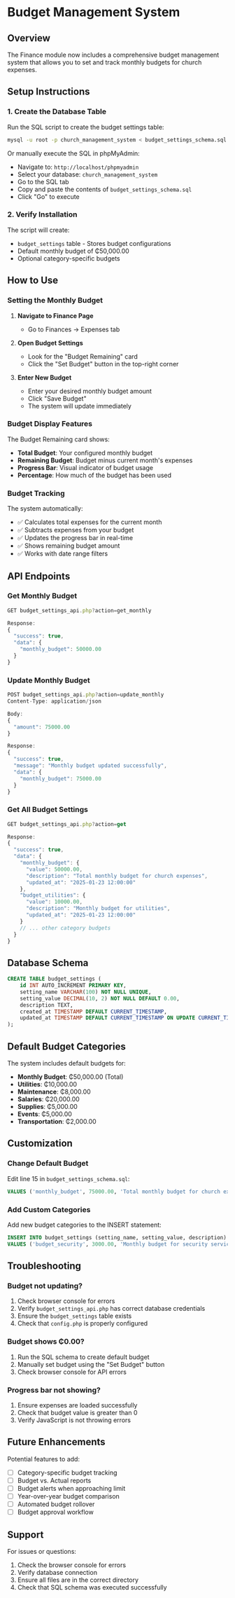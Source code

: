 # Budget Management System

## Overview
The Finance module now includes a comprehensive budget management system that allows you to set and track monthly budgets for church expenses.

## Setup Instructions

### 1. Create the Database Table
Run the SQL script to create the budget settings table:

```bash
mysql -u root -p church_management_system < budget_settings_schema.sql
```

Or manually execute the SQL in phpMyAdmin:
- Navigate to: `http://localhost/phpmyadmin`
- Select your database: `church_management_system`
- Go to the SQL tab
- Copy and paste the contents of `budget_settings_schema.sql`
- Click "Go" to execute

### 2. Verify Installation
The script will create:
- `budget_settings` table - Stores budget configurations
- Default monthly budget of ₵50,000.00
- Optional category-specific budgets

## How to Use

### Setting the Monthly Budget

1. **Navigate to Finance Page**
   - Go to Finances → Expenses tab

2. **Open Budget Settings**
   - Look for the "Budget Remaining" card
   - Click the "Set Budget" button in the top-right corner

3. **Enter New Budget**
   - Enter your desired monthly budget amount
   - Click "Save Budget"
   - The system will update immediately

### Budget Display Features

The Budget Remaining card shows:
- **Total Budget**: Your configured monthly budget
- **Remaining Budget**: Budget minus current month's expenses
- **Progress Bar**: Visual indicator of budget usage
- **Percentage**: How much of the budget has been used

### Budget Tracking

The system automatically:
- ✅ Calculates total expenses for the current month
- ✅ Subtracts expenses from your budget
- ✅ Updates the progress bar in real-time
- ✅ Shows remaining budget amount
- ✅ Works with date range filters

## API Endpoints

### Get Monthly Budget
```javascript
GET budget_settings_api.php?action=get_monthly

Response:
{
  "success": true,
  "data": {
    "monthly_budget": 50000.00
  }
}
```

### Update Monthly Budget
```javascript
POST budget_settings_api.php?action=update_monthly
Content-Type: application/json

Body:
{
  "amount": 75000.00
}

Response:
{
  "success": true,
  "message": "Monthly budget updated successfully",
  "data": {
    "monthly_budget": 75000.00
  }
}
```

### Get All Budget Settings
```javascript
GET budget_settings_api.php?action=get

Response:
{
  "success": true,
  "data": {
    "monthly_budget": {
      "value": 50000.00,
      "description": "Total monthly budget for church expenses",
      "updated_at": "2025-01-23 12:00:00"
    },
    "budget_utilities": {
      "value": 10000.00,
      "description": "Monthly budget for utilities",
      "updated_at": "2025-01-23 12:00:00"
    }
    // ... other category budgets
  }
}
```

## Database Schema

```sql
CREATE TABLE budget_settings (
    id INT AUTO_INCREMENT PRIMARY KEY,
    setting_name VARCHAR(100) NOT NULL UNIQUE,
    setting_value DECIMAL(10, 2) NOT NULL DEFAULT 0.00,
    description TEXT,
    created_at TIMESTAMP DEFAULT CURRENT_TIMESTAMP,
    updated_at TIMESTAMP DEFAULT CURRENT_TIMESTAMP ON UPDATE CURRENT_TIMESTAMP
);
```

## Default Budget Categories

The system includes default budgets for:
- **Monthly Budget**: ₵50,000.00 (Total)
- **Utilities**: ₵10,000.00
- **Maintenance**: ₵8,000.00
- **Salaries**: ₵20,000.00
- **Supplies**: ₵5,000.00
- **Events**: ₵5,000.00
- **Transportation**: ₵2,000.00

## Customization

### Change Default Budget
Edit line 15 in `budget_settings_schema.sql`:
```sql
VALUES ('monthly_budget', 75000.00, 'Total monthly budget for church expenses')
```

### Add Custom Categories
Add new budget categories to the INSERT statement:
```sql
INSERT INTO budget_settings (setting_name, setting_value, description) 
VALUES ('budget_security', 3000.00, 'Monthly budget for security services');
```

## Troubleshooting

### Budget not updating?
1. Check browser console for errors
2. Verify `budget_settings_api.php` has correct database credentials
3. Ensure the `budget_settings` table exists
4. Check that `config.php` is properly configured

### Budget shows ₵0.00?
1. Run the SQL schema to create default budget
2. Manually set budget using the "Set Budget" button
3. Check browser console for API errors

### Progress bar not showing?
1. Ensure expenses are loaded successfully
2. Check that budget value is greater than 0
3. Verify JavaScript is not throwing errors

## Future Enhancements

Potential features to add:
- [ ] Category-specific budget tracking
- [ ] Budget vs. Actual reports
- [ ] Budget alerts when approaching limit
- [ ] Year-over-year budget comparison
- [ ] Automated budget rollover
- [ ] Budget approval workflow

## Support

For issues or questions:
1. Check the browser console for errors
2. Verify database connection
3. Ensure all files are in the correct directory
4. Check that SQL schema was executed successfully
